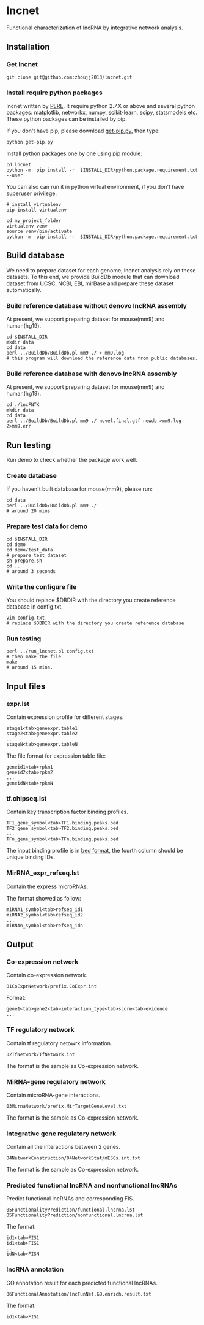 # lncnet
Functional characterization of lncRNA by integrative network analysis.

## Installation

### Get lncnet
```
git clone git@github.com:zhoujj2013/lncnet.git
```

### Install require python packages

lncnet written by [PERL](https://www.perl.org/). It require python 2.7.X or above and several python packages: matplotlib, networkx, numpy, scikit-learn, scipy, statsmodels etc. These python packages can be installed by pip.

If you don't have pip, please download [get-pip.py](https://bootstrap.pypa.io/get-pip.py), then type:

```
python get-pip.py
```

Install python packages one by one using pip module:

```
cd lncnet
python -m  pip install -r  $INSTALL_DIR/python.package.requirement.txt --user 
```

You can also can run it in python virtual environment, if you don't have superuser privilege.

```
# install virtualenv
pip install virtualenv

cd my_project_folder
virtualenv venv
source venv/bin/activate
python -m  pip install -r  $INSTALL_DIR/python.package.requirement.txt
```


## Build database

We need to prepare dataset for each genome, lncnet analysis rely on these datasets. To this end, we provide BuildDb module that can download dataset from UCSC, NCBI, EBI, mirBase and prepare these dataset automatically.

### Build reference database without denovo lncRNA assembly

At present, we support preparing dataset for mouse(mm9) and human(hg19).

```
cd $INSTALL_DIR
mkdir data
cd data
perl ../BuildDb/BuildDb.pl mm9 ./ > mm9.log
# this program will download the reference data from public databases.
```

### Build reference database with denovo lncRNA assembly

At present, we support preparing dataset for mouse(mm9) and human(hg19).

```
cd ./lncFNTK
mkdir data
cd data
perl ../BuildDb/BuildDb.pl mm9 ./ novel.final.gtf newdb >mm9.log 2>mm9.err
```

## Run testing

Run demo to check whether the package work well.

### Create database

If you haven't built database for mouse(mm9), please run:

```
cd data
perl ../BuildDb/BuildDb.pl mm9 ./
# around 20 mins
```

### Prepare test data for demo

```
cd $INSTALL_DIR
cd demo
cd demo/test_data
# prepare test dataset
sh prepare.sh
cd ..
# around 3 seconds
```

### Write the configure file

You should replace $DBDIR with the directory you create reference database in config.txt.
```
vim config.txt
# replace $DBDIR with the directory you create reference database
```

### Run testing

```
perl ../run_lncnet.pl config.txt
# then make the file
make
# around 15 mins.
```

## Input files

### expr.lst

Contain expression profile for different stages.

```
stage1<tab>geneexpr.table1
stage2<tab>geneexpr.table2
...
stageN<tab>geneexpr.tableN
```

The file format for expression table file:
```
geneid1<tab>rpkm1
geneid2<tab>rpkm2
...
geneidN<tab>rpkmN
```

### tf.chipseq.lst

Contain key transcription factor binding profiles.

```
TF1_gene_symbol<tab>TF1.binding.peaks.bed
TF2_gene_symbol<tab>TF2.binding.peaks.bed
...
TFn_gene_symbol<tab>TFn.binding.peaks.bed
```

The input binding profile is in [bed format](https://genome.ucsc.edu/FAQ/FAQformat.html#format1), the fourth column should be unique binding IDs.

### MirRNA_expr_refseq.lst

Contain the express microRNAs.

The format showed as follow:

```
miRNA1_symbol<tab>refseq_id1
miRNA2_symbol<tab>refseq_id2
...
miRNAn_symbol<tab>refseq_idn
```

## Output

### Co-expression network

Contain co-expression network.

```
01CoExprNetwork/prefix.CoExpr.int
```

Format:

```
gene1<tab>gene2<tab>interaction_type<tab>score<tab>evidence
...
```

### TF regulatory network

Contain tf regulatory netowrk information.

```
02TfNetwork/TfNetwork.int
```

The format is the sample as Co-expression network.

### MiRNA-gene regulatory network

Contain microRNA-gene interactions.
```
03MirnaNetwork/prefix.MirTargetGeneLevel.txt
```

The format is the sample as Co-expression network.

### Integrative gene regulatory network

Contain all the interactions between 2 genes.
```
04NetworkConstruction/04NetworkStat/mESCs.int.txt
```

The format is the sample as Co-expression network.

### Predicted functional lncRNA and nonfunctional lncRNAs

Predict functional lncRNAs and corresponding FIS. 

```
05FunctionalityPrediction/functional.lncrna.lst
05FunctionalityPrediction/nonfunctional.lncrna.lst
```

The format:

```
id1<tab>FIS1
id1<tab>FIS1
...
idN<tab>FISN
```

### lncRNA annotation

GO annotation result for each predicted functional lncRNAs.
```
06FunctionalAnnotation/lncFunNet.GO.enrich.result.txt
```

The format:

```
id1<tab>FIS1
```
